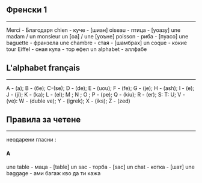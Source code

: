 ## Френски 1
---

Merci - Благодаря
chien - куче - [шиан]
oiseau - птица - [уоазу]
une madam / un monsieur
un [оа] /  une [уоъне]
poisson - риба - [пуасо]
une baguette - франзела
une chambre - стая - [шамбрах]
un coque - кокие
tour Eiffel - оная кула - тор ефел
un alphabet - аллфабе

## L'alphabet français
---
A - (a); B - (бе); C-(se); D - (de); E - (uou); F - (fe); G - (je); H - (ash); I - (e); J - (ji); K - (ka); L - (el); M ; N ; O ; P - (pe); Q - (kiu); R - (er); S: T: U; V - (ve): W - (duble ve); Y - (igrek); X - (iks);  Z - (zed)

## Правила за четене
---
неодарени гласни :
#### A
une table - маца - [table]
un sac - торба - [sac]
un chat - котка - [шат]
une baggage - ами багаж кво да ти кажа
  